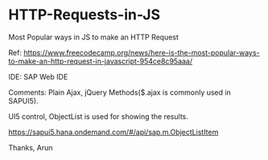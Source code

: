 # HTTP-Requests-in-JS
Most Popular ways in JS to make an HTTP Request

Ref: https://www.freecodecamp.org/news/here-is-the-most-popular-ways-to-make-an-http-request-in-javascript-954ce8c95aaa/

IDE: SAP Web IDE

Comments: Plain Ajax, jQuery Methods($.ajax is commonly used in SAPUI5).

UI5 control, ObjectList is used for showing the results.

https://sapui5.hana.ondemand.com/#/api/sap.m.ObjectListItem

Thanks,
Arun
